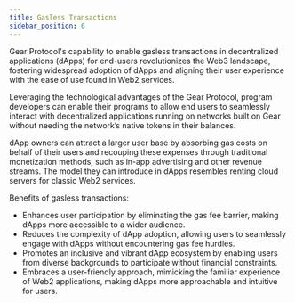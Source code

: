 ```yaml
---
title: Gasless Transactions
sidebar_position: 6
---
```


Gear Protocol's capability to enable gasless transactions in decentralized applications (dApps) for end-users revolutionizes the Web3 landscape, fostering widespread adoption of dApps and aligning their user experience with the ease of use found in Web2 services.

Leveraging the technological advantages of the Gear Protocol, program developers can enable their programs to allow end users to seamlessly interact with decentralized applications running on networks built on Gear without needing the network’s native tokens in their balances.

dApp owners can attract a larger user base by absorbing gas costs on behalf of their users and recouping these expenses through traditional monetization methods, such as in-app advertising and other revenue streams. The model they can introduce in dApps resembles renting cloud servers for classic Web2 services.

Benefits of gasless transactions:
- Enhances user participation by eliminating the gas fee barrier, making dApps more accessible to a wider audience.
- Reduces the complexity of dApp adoption, allowing users to seamlessly engage with dApps without encountering gas fee hurdles.
- Promotes an inclusive and vibrant dApp ecosystem by enabling users from diverse backgrounds to participate without financial constraints.
- Embraces a user-friendly approach, mimicking the familiar experience of Web2 applications, making dApps more approachable and intuitive for users.
